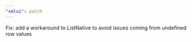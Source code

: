 ```yaml
---
"xmlui": patch
---
```


Fix: add a workaround to ListNative to avoid issues coming from undefined row values

